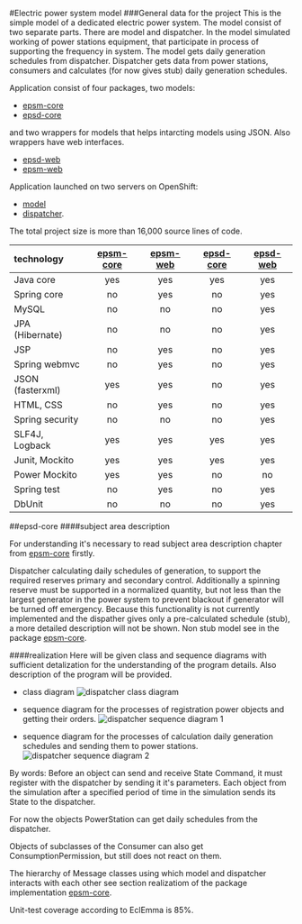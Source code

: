 #Electric power system model
###General data for the project
This is the simple model of a dedicated electric power system. The model consist of two separate parts. There are model and dispatcher. In the model simulated working of power stations equipment, that participate in process of supporting the frequency in system.
The model gets daily generation schedules from dispatcher. Dispatcher gets data from power stations, consumers and calculates (for now gives stub) daily generation schedules.

Application consist of four packages, two models:

+ [epsm-core](https://github.com/epsm/epsm-core)
+ [epsd-core](https://github.com/epsm/epsd-core)

and two wrappers for models that helps intarcting models using JSON. Also wrappers have web interfaces.

+ [epsd-web](https://github.com/epsm/epsd-web)
+ [epsm-web](https://github.com/epsm/epsm-web)


Application launched on two servers on OpenShift:

+ [model](http://model-epsm.rhcloud.com/)
+ [dispatcher](http://dispatcher-epsm.rhcloud.com/app/history). 

The total project size is more than 16,000 source lines of code.

| technology    |  [epsm-core](https://github.com/epsm/epsm-core)    | [epsm-web](https://github.com/epsm/epsm-web)   | [epsd-core](https://github.com/epsm/epsd-core)| [epsd-web](https://github.com/epsm/epsd-web)|
|:-----------------|:---:|:---:|:---:|:---:|
| Java core        | yes | yes | yes | yes |
| Spring core      | no  | yes | no  | yes |
| MySQL            | no  | no  | no  | yes |
| JPA (Hibernate)  | no  | no  | no  | yes |
| JSP              | no  | yes | no  | yes |
| Spring webmvc    | no  | yes | no  | yes |
| JSON (fasterxml) | yes | yes | no  | yes |
| HTML, CSS        | no  | yes | no  | yes |
| Spring security  | no  | no  | no  | yes |
| SLF4J, Logback   | yes | yes | yes | yes |
| Junit, Mockito   | yes | yes | yes | yes |
| Power Mockito    | yes | yes | no  | no  |
| Spring test      | no  | yes | no  | yes |
| DbUnit           | no  | no  | no  | yes |

##epsd-core
####subject area description

For understanding it's necessary to read subject area description chapter from [epsm-core](https://github.com/epsm/epsm-core) firstly. 

Dispatcher calculating daily schedules of generation, to support the required reserves primary and secondary control. Additionally a spinning reserve must be supported in a normalized quantity, but not less than the largest generator in the power system to prevent blackout if generator will be turned off emergency. Because this functionality is not currently implemented and the dispather gives only a pre-calculated schedule (stub), a more detailed description will not be shown. Non stub model see in the package [epsm-core](https://github.com/epsm/epsm-core).

####realization
Here will be given class and sequence diagrams with sufficient detalization for the understanding of the program details. Also description of the program will be provided.

+ class diagram
![dispatcher class diagram](https://cloud.githubusercontent.com/assets/16285736/12745887/662dc0c4-c9a4-11e5-92da-d79530c9506a.jpg)

+ sequence diagram for the processes of registration power objects and getting their orders.
![dispatcher sequence diagram 1](https://cloud.githubusercontent.com/assets/16285736/12758883/174cc85e-c9e7-11e5-8b20-5fd6eae31508.jpg)

+ sequence diagram for the processes of calculation daily generation schedules and sending them to power stations.
![dispatcher sequence diagram 2](https://cloud.githubusercontent.com/assets/16285736/12745888/662eccee-c9a4-11e5-8f4d-afbbef1da775.jpg)

By words: Before an object can send and receive State Command, it must register with the dispatcher by sending it it's parameters. Each object from the simulation after a specified period of time in the simulation sends its State to the dispatcher. 

For now the objects PowerStation can get daily schedules from the dispatcher. 

Objects of subclasses of the Consumer can also get ConsumptionPermission, but still does not react on them.

The hierarchy of Message classes using which model and dispatcher interacts with each other see section realizatiom of the package implementation [epsm-core](https://github.com/epsm/epsm-core).

Unit-test coverage according to EclEmma is 85%.